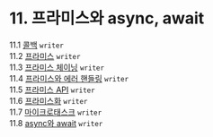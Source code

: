 # 11. 프라미스와 async, await
11.1 [콜백]() `writer`   
11.2 [프라미스]() `writer`   
11.3 [프라미스 체이닝]() `writer`   
11.4 [프라미스와 에러 핸들링]() `writer`   
11.5 [프라미스 API]() `writer`   
11.6 [프라미스화]() `writer`   
11.7 [마이크로태스크]() `writer`    
11.8 [async와 await]() `writer`   
